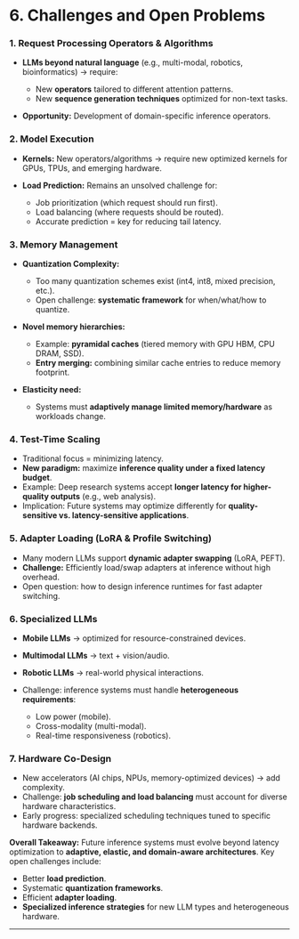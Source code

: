 # **6. Challenges and Open Problems**


### **1. Request Processing Operators & Algorithms**

* **LLMs beyond natural language** (e.g., multi-modal, robotics, bioinformatics) → require:

  * New **operators** tailored to different attention patterns.
  * New **sequence generation techniques** optimized for non-text tasks.
* **Opportunity:** Development of domain-specific inference operators.



### **2. Model Execution**

* **Kernels:**
  New operators/algorithms → require new optimized kernels for GPUs, TPUs, and emerging hardware.
* **Load Prediction:**
  Remains an unsolved challenge for:

  * Job prioritization (which request should run first).
  * Load balancing (where requests should be routed).
  * Accurate prediction = key for reducing tail latency.



### **3. Memory Management**

* **Quantization Complexity:**

  * Too many quantization schemes exist (int4, int8, mixed precision, etc.).
  * Open challenge: **systematic framework** for when/what/how to quantize.
* **Novel memory hierarchies:**

  * Example: **pyramidal caches** (tiered memory with GPU HBM, CPU DRAM, SSD).
  * **Entry merging:** combining similar cache entries to reduce memory footprint.
* **Elasticity need:**

  * Systems must **adaptively manage limited memory/hardware** as workloads change.



### **4. Test-Time Scaling**

* Traditional focus = minimizing latency.
* **New paradigm:** maximize **inference quality under a fixed latency budget**.
* Example: Deep research systems accept **longer latency for higher-quality outputs** (e.g., web analysis).
* Implication: Future systems may optimize differently for **quality-sensitive vs. latency-sensitive applications**.



### **5. Adapter Loading (LoRA & Profile Switching)**

* Many modern LLMs support **dynamic adapter swapping** (LoRA, PEFT).
* **Challenge:** Efficiently load/swap adapters at inference without high overhead.
* Open question: how to design inference runtimes for fast adapter switching.



### **6. Specialized LLMs**

* **Mobile LLMs** → optimized for resource-constrained devices.
* **Multimodal LLMs** → text + vision/audio.
* **Robotic LLMs** → real-world physical interactions.
* Challenge: inference systems must handle **heterogeneous requirements**:

  * Low power (mobile).
  * Cross-modality (multi-modal).
  * Real-time responsiveness (robotics).



### **7. Hardware Co-Design**

* New accelerators (AI chips, NPUs, memory-optimized devices) → add complexity.
* Challenge: **job scheduling and load balancing** must account for diverse hardware characteristics.
* Early progress: specialized scheduling techniques tuned to specific hardware backends.



**Overall Takeaway:**
Future inference systems must evolve beyond latency optimization to **adaptive, elastic, and domain-aware architectures**. Key open challenges include:

* Better **load prediction**.
* Systematic **quantization frameworks**.
* Efficient **adapter loading**.
* **Specialized inference strategies** for new LLM types and heterogeneous hardware.

---
